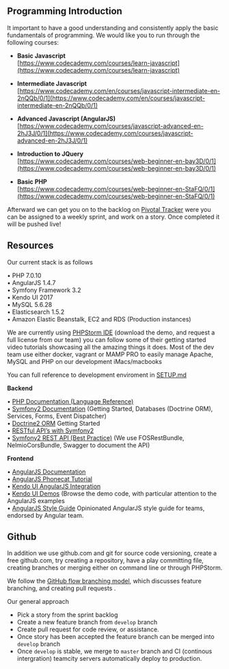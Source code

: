 ## Programming Introduction

It important to have a good understanding and consistently apply the basic fundamentals of programming. We would like you to run through the following courses:

- **Basic Javascript**  
[https://www.codecademy.com/courses/learn-javascript](https://www.codecademy.com/courses/learn-javascript)

- **Intermediate Javascript**  
[https://www.codecademy.com/en/courses/javascript-intermediate-en-2nQQb/0/1](https://www.codecademy.com/en/courses/javascript-intermediate-en-2nQQb/0/1)

- **Advanced Javascript (AngularJS)**  
[https://www.codecademy.com/courses/javascript-advanced-en-2hJ3J/0/1](https://www.codecademy.com/courses/javascript-advanced-en-2hJ3J/0/1)

- **Introduction to JQuery**  
[https://www.codecademy.com/courses/web-beginner-en-bay3D/0/1](https://www.codecademy.com/courses/web-beginner-en-bay3D/0/1)

- **Basic PHP**  
[https://www.codecademy.com/courses/web-beginner-en-StaFQ/0/1](https://www.codecademy.com/courses/web-beginner-en-StaFQ/0/1)

Afterward we can get you on to the backlog on [Pivotal Tracker](https://www.pivotaltracker.com) were you can be assigned to a weekly sprint, and work on a story. Once completed it will be pushed live!

## Resources

Our current stack is as follows

• PHP 7.0.10  
• AngularJS 1.4.7  
• Symfony Framework 3.2  
• Kendo UI 2017  
• MySQL 5.6.28  
• Elasticsearch 1.5.2  
• Amazon Elastic Beanstalk, EC2 and RDS (Production instances)  

We are currently using [PHPStorm IDE](https://www.jetbrains.com/phpstorm/) (download the demo, and request a full license from our team) you can follow some of their getting started video tutorials showcasing all the amazing things it does. Most of the dev team use either docker, vagrant or MAMP PRO to easily manage Apache, MySQL and PHP on our development iMacs/macbooks

You can full reference to development enviroment in [SETUP.md](SETUP.md)

**Backend**

• [PHP Documentation (Language Reference)](http://php.net/manual/en/)  
• [Symfony2 Documentation](https://symfony.com/doc/current/index.html) (Getting Started, Databases (Doctrine ORM), Services, Forms, Event Dispatcher)  
• [Doctrine2 ORM](http://docs.doctrine-project.org/projects/doctrine-orm/en/latest/tutorials/getting-started.html) Getting Started  
• [RESTful API’s with Symfony2](http://williamdurand.fr/2012/08/02/rest-apis-with-symfony2-the-right-way/)  
• [Symfony2 REST API (Best Practice)](http://welcometothebundle.com/symfony2-rest-api-the-best-2013-way) (We use FOSRestBundle, NelmioCorsBundle, Swagger to document the API)  

**Frontend**

• [AngularJS Documentation](https://docs.angularjs.org)  
• [AngularJS Phonecat Tutorial](https://docs.angularjs.org/tutorial)  
• [Kendo UI AngularJS Integration](http://docs.telerik.com/kendo-ui/AngularJS/introduction)  
• [Kendo UI Demos](http://demos.telerik.com/kendo-ui) (Browse the demo code, with particular attention to the AngularJS examples  
• [AngularJS Style Guide](https://github.com/johnpapa/angular-styleguide/blob/master/a1/README.md) Opinionated AngularJS style guide for teams, endorsed by Angular team.

## Github

In addition we use github.com and git for source code versioning, create a free github.com, try creating a repository, have a play committing file, creating branches or merging either on command line or through PHPStorm. 

We follow the [GitHub flow branching model](https://guides.github.com/introduction/flow), which discusses feature branching, and creating pull requests .

Our general approach

- Pick a story from the sprint backlog
- Create a new feature branch from ``develop`` branch
- Create pull request for code review, or assistance. 
- Once story has been accepted the feature branch can be merged into ``develop`` branch
- Once ``develop`` is stable, we merge to ``master`` branch and CI (continous intergration) teamcity servers automatically deploy to production.
